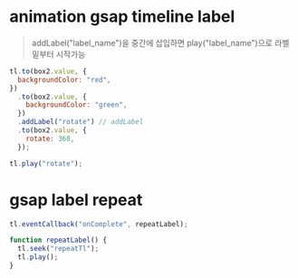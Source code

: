# animation gsap timeline label

> addLabel("label_name")을 중간에 삽입하면 play("label_name")으로 라벨 밑부터 시작가능

```js
tl.to(box2.value, {
  backgroundColor: "red",
})
  .to(box2.value, {
    backgroundColor: "green",
  })
  .addLabel("rotate") // addLabel
  .to(box2.value, {
    rotate: 360,
  });

tl.play("rotate");
```

# gsap label repeat

```ts
tl.eventCallback("onComplete", repeatLabel);

function repeatLabel() {
  tl.seek("repeatTl");
  tl.play();
}
```
